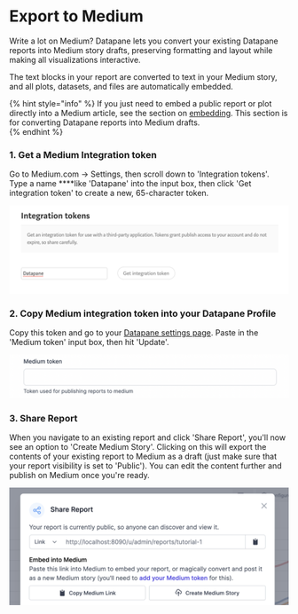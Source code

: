 # Export to Medium

Write a lot on Medium? Datapane lets you convert your existing Datapane reports into Medium story drafts, preserving formatting and layout while making all visualizations interactive. 

The text blocks in your report are converted to text in your Medium story, and all plots, datasets, and files are automatically embedded.

{% hint style="info" %}
If you just need to embed a public report or plot directly into a Medium article, see the section on [embedding](https://docs.datapane.com/reports/embedding-reports-in-social-platforms). This section is for converting Datapane reports into Medium drafts.   
{% endhint %}

### **1. Get a Medium Integration token**

Go to Medium.com -&gt; Settings, then scroll down to 'Integration tokens'. Type a name ****like 'Datapane' into the input box, then click 'Get integration token' to create a new, 65-character token. 

![Medium Settings page](../../.gitbook/assets/screenshot-2021-05-28-at-10.24.26.png)

### **2. Copy Medium integration token into your Datapane Profile**

Copy this token and go to your [Datapane settings page](https://datapane.com/settings/#div_id_medium_token). Paste in the 'Medium token' input box, then hit 'Update'. 

![](../../.gitbook/assets/screenshot-2021-05-28-at-10.25.14.png)

### **3. Share Report**

When you navigate to an existing report and click 'Share Report', you'll now see an option to 'Create Medium Story'. Clicking on this will export the contents of your existing report to Medium as a draft \(just make sure that your report visibility is set to 'Public'\). You can edit the content further and publish on Medium once you're ready.

![](../../.gitbook/assets/image%20%28120%29.png)

